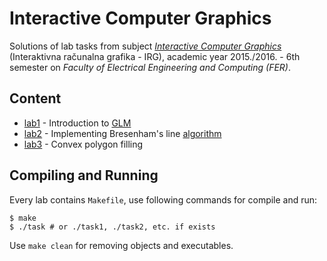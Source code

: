 # Interactive Computer Graphics

Solutions of lab tasks from subject _[Interactive Computer Graphics](http://www.fer.unizg.hr/en/course/icg)_ (Interaktivna računalna grafika - IRG), academic year 2015./2016. - 6th semester on _Faculty of Electrical Engineering and Computing (FER)_.

## Content

* [lab1](https://github.com/hermanzdosilovic/irg/tree/master/lab1) - Introduction to [GLM](http://glm.g-truc.net/0.9.7/index.html)
* [lab2](https://github.com/hermanzdosilovic/irg/tree/master/lab2) - Implementing Bresenham's line [algorithm](https://github.com/hermanzdosilovic/irg/blob/master/lab2/task.cpp)
* [lab3](https://github.com/hermanzdosilovic/irg/tree/master/lab3) - Convex polygon filling

## Compiling and Running

Every lab contains `Makefile`, use following commands for compile and run:

```
$ make
$ ./task # or ./task1, ./task2, etc. if exists
```

Use `make clean` for removing objects and executables.
